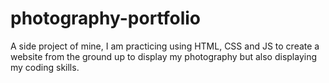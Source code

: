 # photography-portfolio
A side project of mine, I am practicing using HTML, CSS and JS to create a website from the ground up to display my photography but also displaying my coding skills.
